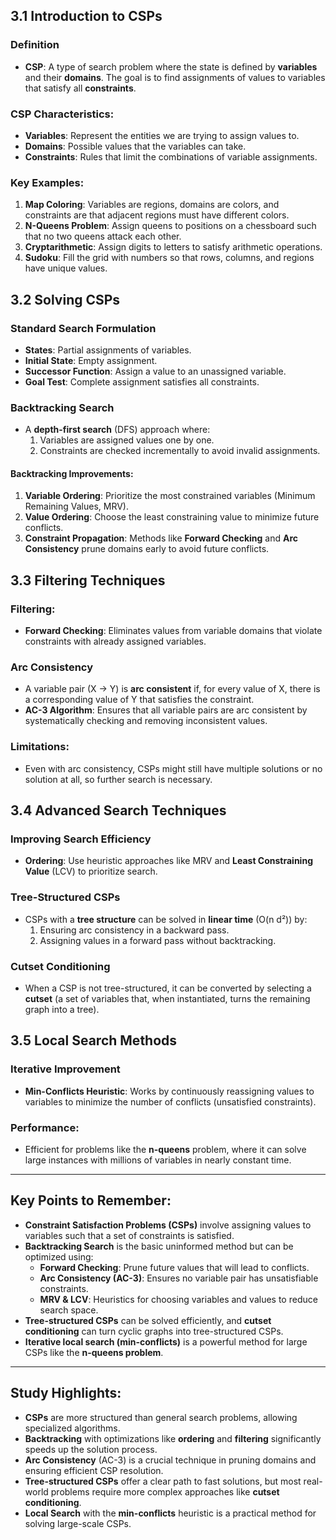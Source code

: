 ## 3.1 Introduction to CSPs
### Definition
- **CSP**: A type of search problem where the state is defined by **variables** and their **domains**. The goal is to find assignments of values to variables that satisfy all **constraints**.

### CSP Characteristics:
- **Variables**: Represent the entities we are trying to assign values to.
- **Domains**: Possible values that the variables can take.
- **Constraints**: Rules that limit the combinations of variable assignments.

### Key Examples:
1. **Map Coloring**: Variables are regions, domains are colors, and constraints are that adjacent regions must have different colors.
2. **N-Queens Problem**: Assign queens to positions on a chessboard such that no two queens attack each other.
3. **Cryptarithmetic**: Assign digits to letters to satisfy arithmetic operations.
4. **Sudoku**: Fill the grid with numbers so that rows, columns, and regions have unique values.

## 3.2 Solving CSPs
### Standard Search Formulation
- **States**: Partial assignments of variables.
- **Initial State**: Empty assignment.
- **Successor Function**: Assign a value to an unassigned variable.
- **Goal Test**: Complete assignment satisfies all constraints.

### Backtracking Search
- A **depth-first search** (DFS) approach where:
  1. Variables are assigned values one by one.
  2. Constraints are checked incrementally to avoid invalid assignments.

#### Backtracking Improvements:
1. **Variable Ordering**: Prioritize the most constrained variables (Minimum Remaining Values, MRV).
2. **Value Ordering**: Choose the least constraining value to minimize future conflicts.
3. **Constraint Propagation**: Methods like **Forward Checking** and **Arc Consistency** prune domains early to avoid future conflicts.

## 3.3 Filtering Techniques
### Filtering:
- **Forward Checking**: Eliminates values from variable domains that violate constraints with already assigned variables.
  
### Arc Consistency
- A variable pair (X → Y) is **arc consistent** if, for every value of X, there is a corresponding value of Y that satisfies the constraint.
- **AC-3 Algorithm**: Ensures that all variable pairs are arc consistent by systematically checking and removing inconsistent values.

### Limitations:
- Even with arc consistency, CSPs might still have multiple solutions or no solution at all, so further search is necessary.

## 3.4 Advanced Search Techniques
### Improving Search Efficiency
- **Ordering**: Use heuristic approaches like MRV and **Least Constraining Value** (LCV) to prioritize search.
  
### Tree-Structured CSPs
- CSPs with a **tree structure** can be solved in **linear time** (O(n d²)) by:
  1. Ensuring arc consistency in a backward pass.
  2. Assigning values in a forward pass without backtracking.

### Cutset Conditioning
- When a CSP is not tree-structured, it can be converted by selecting a **cutset** (a set of variables that, when instantiated, turns the remaining graph into a tree).

## 3.5 Local Search Methods
### Iterative Improvement
- **Min-Conflicts Heuristic**: Works by continuously reassigning values to variables to minimize the number of conflicts (unsatisfied constraints).
  
### Performance:
- Efficient for problems like the **n-queens** problem, where it can solve large instances with millions of variables in nearly constant time.

---
## Key Points to Remember:

- **Constraint Satisfaction Problems (CSPs)** involve assigning values to variables such that a set of constraints is satisfied.
- **Backtracking Search** is the basic uninformed method but can be optimized using:
  - **Forward Checking**: Prune future values that will lead to conflicts.
  - **Arc Consistency (AC-3)**: Ensures no variable pair has unsatisfiable constraints.
  - **MRV & LCV**: Heuristics for choosing variables and values to reduce search space.
- **Tree-structured CSPs** can be solved efficiently, and **cutset conditioning** can turn cyclic graphs into tree-structured CSPs.
- **Iterative local search (min-conflicts)** is a powerful method for large CSPs like the **n-queens problem**.

---
## Study Highlights:

- **CSPs** are more structured than general search problems, allowing specialized algorithms.
- **Backtracking** with optimizations like **ordering** and **filtering** significantly speeds up the solution process.
- **Arc Consistency** (AC-3) is a crucial technique in pruning domains and ensuring efficient CSP resolution.
- **Tree-structured CSPs** offer a clear path to fast solutions, but most real-world problems require more complex approaches like **cutset conditioning**.
- **Local Search** with the **min-conflicts** heuristic is a practical method for solving large-scale CSPs.